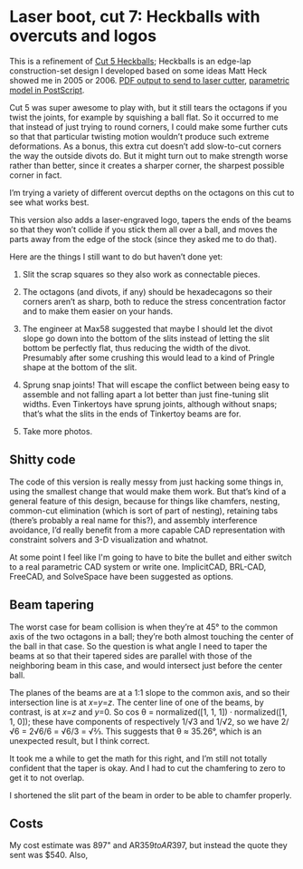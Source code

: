 Laser boot, cut 7: Heckballs with overcuts and logos
====================================================

This is a refinement of [Cut 5 Heckballs][2]; Heckballs is an edge-lap
construction-set design I developed based on some ideas Matt Heck
showed me in 2005 or 2006.  [PDF output to send to laser cutter][3],
[parametric model in PostScript][4].

[2]: ../cut-5
[3]: ./heckballs.pdf
[4]: ./heckballs.ps

Cut 5 was super awesome to play with, but it still tears the octagons
if you twist the joints, for example by squishing a ball flat.  So it
occurred to me that instead of just trying to round corners, I could
make some further cuts so that that particular twisting motion
wouldn’t produce such extreme deformations.  As a bonus, this extra
cut doesn’t add slow-to-cut corners the way the outside divots do.
But it might turn out to make strength worse rather than better, since
it creates a sharper corner, the sharpest possible corner in fact.

I’m trying a variety of different overcut depths on the octagons on
this cut to see what works best.

This version also adds a laser-engraved logo,
tapers the ends of the beams so that they won’t
collide if you stick them all over a ball,
and moves the parts away from the edge
of the stock (since they asked me to do that).

Here are the things I still want to do but haven’t done yet:

1. Slit the scrap squares so they also work as connectable pieces.

2. The octagons (and divots, if any) should be hexadecagons so their corners
   aren’t as sharp, both to reduce the stress concentration factor and
   to make them easier on your hands.

3. The engineer at Max58 suggested that maybe I should let the divot
   slope go down into the bottom of the slits instead of letting the
   slit bottom be perfectly flat, thus reducing the width of the
   divot.  Presumably after some crushing this would lead to a kind of
   Pringle shape at the bottom of the slit.

4. Sprung snap joints!  That will escape the conflict between being
   easy to assemble and not falling apart a lot better than just
   fine-tuning slit widths.  Even Tinkertoys have sprung joints,
   although without snaps; that’s what the slits in the ends of
   Tinkertoy beams are for.

5. Take more photos.

Shitty code
-----------

The code of this version is really messy from just hacking some things
in, using the smallest change that would make them work.  But that’s
kind of a general feature of this design, because for things like
chamfers, nesting, common-cut elimination (which is sort of part of
nesting), retaining tabs (there’s probably a real name for this?), and
assembly interference avoidance, I’d really benefit from a more
capable CAD representation with constraint solvers and 3-D
visualization and whatnot.

At some point I feel like I'm going to have to bite the bullet and
either switch to a real parametric CAD system or write one.
ImplicitCAD, BRL-CAD, FreeCAD, and SolveSpace have been suggested as
options.

Beam tapering
-------------

The worst case for beam collision is when they’re at 45° to the common
axis of the two octagons in a ball; they’re both almost touching the
center of the ball in that case.  So the question is what angle I need
to taper the beams at so that their tapered sides are parallel with
those of the neighboring beam in this case, and would intersect just
before the center ball.

The planes of the beams are at a 1:1 slope to the common axis, and so
their intersection line is at *x*=*y*=*z*.  The center line of one of
the beams, by contrast, is at *x*=*z* and *y*=0.  So cos θ =
normalized([1, 1, 1]) · normalized([1, 1, 0]); these have components
of respectively 1/√3 and 1/√2, so we have 2/√6 = 2√6/6 = √6/3 = √⅔.
This suggests that θ ≈ 35.26°, which is an unexpected result, but
I think correct.

It took me a while to get the math for this right, and I’m still not
totally confident that the taper is okay.  And I had to cut the
chamfering to zero to get it to not overlap.

I shortened the slit part of the beam in order to be able to chamfer
properly.

Costs
-----

My cost estimate was 897" and AR$359 to AR$397, but instead the quote
they sent was $540.  Also,

<link rel="stylesheet" href="http://canonical.org/~kragen/style.css" />

<style>
img { float: right; margin: 0.5em }
</style>